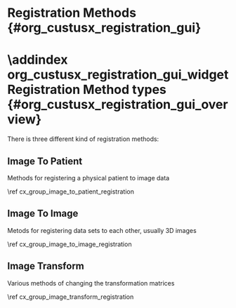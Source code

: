 Registration Methods {#org_custusx_registration_gui}
===========================================================

\addindex org_custusx_registration_gui_widget
Registration Method types {#org_custusx_registration_gui_overview}
===========================================================

There is three different kind of registration methods:

## Image To Patient
Methods for registering a physical patient to image data

\ref cx_group_image_to_patient_registration

## Image To Image
Metods for registering data sets to each other, usually 3D images

\ref cx_group_image_to_image_registration

## Image Transform
Various methods of changing the transformation matrices

\ref cx_group_image_transform_registration
